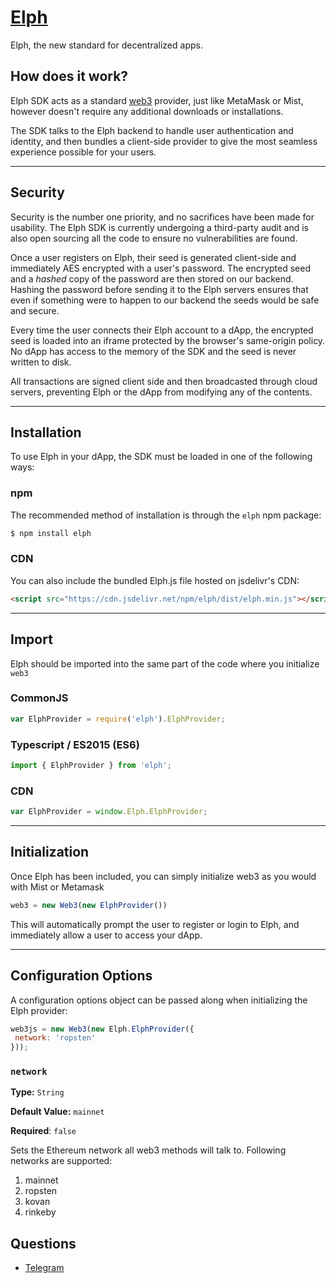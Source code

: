 # [Elph](https://elph.com)


Elph, the new standard for decentralized apps.

## How does it work?

Elph SDK acts as a standard [web3](https://github.com/ethereum/web3.js/) provider, just like MetaMask or Mist, however doesn't require any additional downloads or installations.

The SDK talks to the Elph backend to handle user authentication and identity, and then bundles a client-side provider to give the most seamless experience possible for your users.

<hr>

## Security
Security is the number one priority, and no sacrifices have been made for usability.  The Elph SDK is currently undergoing a third-party audit and is also open sourcing all the code to ensure no vulnerabilities are found.

Once a user registers on Elph, their seed is generated client-side and immediately AES encrypted with a user's password.  The encrypted seed and a _hashed_ copy of the password are then stored on our backend.  Hashing the password before sending it to the Elph servers ensures that even if something were to happen to our backend the seeds would be safe and secure.

Every time the user connects their Elph account to a dApp, the encrypted seed is loaded into an iframe protected by the browser's same-origin policy.  No dApp has access to the memory of the SDK and the seed is never written to disk.

All transactions are signed client side and then broadcasted through cloud servers, preventing Elph or the dApp from modifying any of the contents.

<hr>

## Installation

To use Elph in your dApp, the SDK must be loaded in one of the following ways:

### npm

The recommended method of installation is through the `elph` npm package:

```js
$ npm install elph
```

### CDN
You can also include the bundled Elph.js file hosted on jsdelivr's CDN:

```html
<script src="https://cdn.jsdelivr.net/npm/elph/dist/elph.min.js"></script>
```

<hr>

## Import

Elph should be imported into the same part of the code where you initialize `web3`

### CommonJS
```js
var ElphProvider = require('elph').ElphProvider;
```

### Typescript / ES2015 (ES6)
```js
import { ElphProvider } from 'elph';
```

### CDN
```js
var ElphProvider = window.Elph.ElphProvider;
```

<hr>

## Initialization

Once Elph has been included, you can simply initialize web3 as you would with Mist or Metamask
```js
web3 = new Web3(new ElphProvider())
```

This will automatically prompt the user to register or login to Elph, and immediately allow a user to access your dApp.

<hr>

## Configuration Options

A configuration options object can be passed along when initializing the Elph provider:

```js
web3js = new Web3(new Elph.ElphProvider({
 network: 'ropsten'
}));
```

### ```network```
**Type:** `String`

**Default Value:**  `mainnet`

**Required**: ```false```

Sets the Ethereum network all web3 methods will talk to.  Following networks are supported:
1. mainnet
2. ropsten
3. kovan
4. rinkeby

## Questions

* [Telegram](http://t.me/elphnetwork)